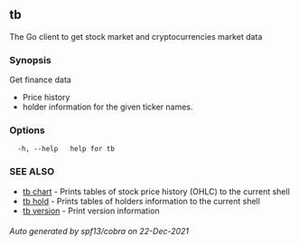 ## tb

The Go client to get stock market and cryptocurrencies market data

### Synopsis

Get finance data
* Price history
* holder information
for the given ticker names.

### Options

```
  -h, --help   help for tb
```

### SEE ALSO

* [tb chart](tb_chart.md)	 - Prints tables of stock price history (OHLC) to the current shell
* [tb hold](tb_hold.md)	 - Prints tables of holders information to the current shell
* [tb version](tb_version.md)	 - Print version information

###### Auto generated by spf13/cobra on 22-Dec-2021
